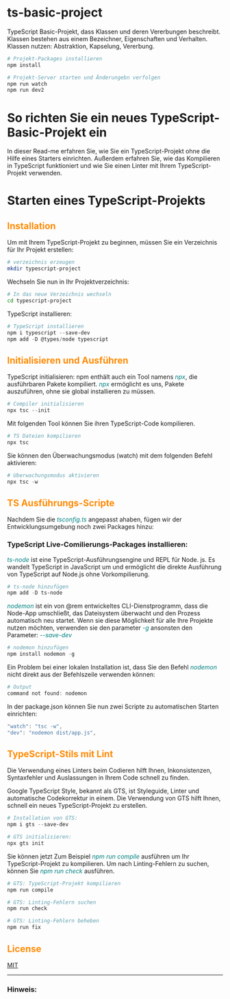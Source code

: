 # ts-basic-project
TypeScript Basic-Projekt, dass Klassen und deren Vererbungen beschreibt. Klassen bestehen aus einem Bezeichner, Eigenschaften und Verhalten. Klassen nutzen: Abstraktion, Kapselung, Vererbung.
```powershell
# Projekt-Packages installieren
npm install
```
```powershell
# Projekt-Server starten und Änderungebn verfolgen
npm run watch
npm run dev2
```

# So richten Sie ein neues TypeScript-Basic-Projekt ein 

In dieser Read-me erfahren Sie, wie Sie ein TypeScript-Projekt ohne die Hilfe eines Starters einrichten. Außerdem erfahren Sie, wie das Kompilieren in TypeScript funktioniert und wie Sie einen Linter mit Ihrem TypeScript-Projekt verwenden.

#
# Starten eines TypeScript-Projekts
## <b style="color:DarkOrange">Installation</b>

Um mit Ihrem TypeScript-Projekt zu beginnen, müssen Sie ein Verzeichnis für Ihr Projekt erstellen: 
```bash
# verzeichnis erzeugen
mkdir typescript-project
```
Wechseln Sie nun in Ihr Projektverzeichnis: 
```bash
# In das neue Verzeichnis wechseln
cd typescript-project
```
TypeScript installieren: 
```powershell
# TypeScript installieren
npm i typescript --save-dev
npm add -D @types/node typescript
```


## <b style="color:DarkOrange">Initialisieren und Ausführen</b>

TypeScript initialisieren: 
npm enthält auch ein Tool namens <i style="color:teal;">npx</i>, die ausführbaren Pakete kompiliert. <i style="color:teal;">npx</i> ermöglicht es uns, Pakete auszuführen, ohne sie global installieren zu müssen. 
```powershell
# Compiler initialisieren
npx tsc --init
```
Mit folgenden Tool können Sie ihren TypeScript-Code kompilieren. 
```powershell
# TS Dateien kompilieren
npx tsc
```
Sie können den Überwachungsmodus (watch) mit dem folgenden Befehl aktivieren: 
```powershell
# Überwachungsmodus aktivieren
npx tsc -w
```

## <b style="color:DarkOrange">TS Ausführungs-Scripte</b>
Nachdem Sie die <i style="color:teal;">tsconfig.ts</i> angepasst ahaben, fügen wir der Entwicklungsumgebung noch zwei Packages hinzu:
### TypeScript Live-Comilierungs-Packages installieren: 
<i style="color:teal;">ts-node</i> ist eine TypeScript-Ausführungsengine und REPL für Node. js. Es wandelt TypeScript in JavaScript um und ermöglicht die direkte Ausführung von TypeScript auf Node.js ohne Vorkompilierung.
```powershell
# ts-node hinzufügen
npm add -D ts-node
```
<i style="color:teal;">nodemon</i> ist ein von @rem entwickeltes CLI-Dienstprogramm, dass die Node-App umschließt, das Dateisystem überwacht und den Prozess automatisch neu startet. Wenn sie diese Möglichkeit für alle Ihre Projekte nutzen möchten, verwenden sie den parameter <i style="color:teal;">-g</i> ansonsten den Parameter: <i style="color:teal;">--save-dev</i>
```powershell
# nodemon hinzufügen
npm install nodemon -g
```
Ein Problem bei einer lokalen Installation ist, dass Sie den Befehl <i style="color:teal;">nodemon</i> nicht direkt aus der Befehlszeile verwenden können:
```powershell
# Output
command not found: nodemon
```
In der package.json können Sie nun zwei Scripte zu automatischen Starten einrichten:
```powershell
"watch": "tsc -w",
"dev": "nodemon dist/app.js",
```

## <b style="color:DarkOrange">TypeScript-Stils mit Lint</b>
Die Verwendung eines Linters beim Codieren hilft Ihnen, Inkonsistenzen, Syntaxfehler und Auslassungen in Ihrem Code schnell zu finden.

Google TypeScript Style, bekannt als GTS, ist Styleguide, Linter und automatische Codekorrektur in einem. Die Verwendung von GTS hilft Ihnen, schnell ein neues TypeScript-Projekt zu erstellen. 

```powershell
# Installation von GTS:
npm i gts --save-dev
```

```powershell
# GTS initialisieren: 
npx gts init
```

 Sie können jetzt Zum Beispiel <i style="color:teal;">npm run compile</i> ausführen um Ihr TypeScript-Projekt zu kompilieren. Um nach Linting-Fehlern zu suchen, können Sie <i style="color:teal;">npm run check</i> ausführen. 

```powershell
# GTS: TypeScript-Projekt kompilieren
npm run compile
```

```powershell
# GTS: Linting-Fehlern suchen
npm run check
```

```powershell
# GTS: Linting-Fehlern beheben
npm run fix
```

## <b style="color:DarkOrange">License</b>
[MIT](https://choosealicense.com/licenses/mit/)

---
### Hinweis: 
>[^1]:REPL steht für Read Evaluate Print Loop (Lesen Auswerten Drucken Wiederholen) und ist eine Programmiersprachenumgebung (im Grunde ein Konsolenfenster), die einzelne Ausdrücke als Benutzereingaben entgegennimmt und das Ergebnis nach der Ausführung an die Konsole zurückgibt. Die REPL-Sitzung bietet eine praktische Möglichkeit, einfachen JavaScript-Code >schnell zu testen.